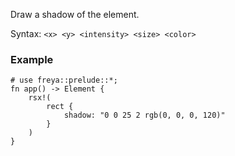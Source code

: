 Draw a shadow of the element.

Syntax: `<x> <y> <intensity> <size> <color>`

### Example

```rust, no_run
# use freya::prelude::*;
fn app() -> Element {
    rsx!(
        rect {
            shadow: "0 0 25 2 rgb(0, 0, 0, 120)"
        }
    )
}
```